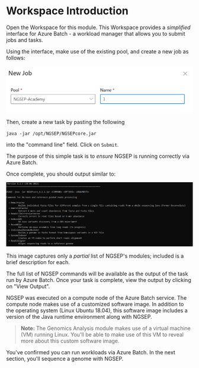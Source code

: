 # Workspace Introduction 

Open the Workspace for this module. This Workspace provides a _simplified_ interface for Azure Batch - a workload manager that allows you to submit jobs and tasks.

Using the interface, make use of the existing pool, and create a new job as follows:

![Creating a new job](https://raw.githubusercontent.com/ianl-terawe/academy/main/genomics/sequencing/media/new_job.png "Creating a new job")

Then, create a new task by pasting the following 

```shell
java -jar /opt/NGSEP/NGSEPcore.jar
```

into the "command line" field. Click on `Submit`. 

The purpose of this simple task is to _ensure_ NGSEP is running correctly via Azure Batch. 

Once complete, you should output similar to:

![NGSEP commands partial list](https://raw.githubusercontent.com/ianl-terawe/academy/main/genomics/sequencing/media/ngsep_commands_partial.png "NGSEP commands partial list")

This image captures only a _partial_ list of NGSEP's modules; included is a brief description for each. 

The full list of NGSEP commands will be available as the output of the task run by Azure Batch. Once your task is complete, view the output by clicking on "View Output". 

<!--- fix the above once UI is known --->

NGSEP was executed on a compute node of the Azure Batch service. The compute node makes use of a customized software image. In addition to the operating system (Linux Ubuntu 18.04), this software image includes a version of the Java runtime environment along with NGSEP. 

<!--- add arch schematic of Batch service implementation --->

> **Note:** 
> The Genomics Analysis module makes use of a virtual machine (VM) running Linux. You'll be able to make use of this VM to reveal more about this custom software image.

You've confirmed you can run workloads via Azure Batch. In the next section, you'll sequence a genome with NGSEP. 